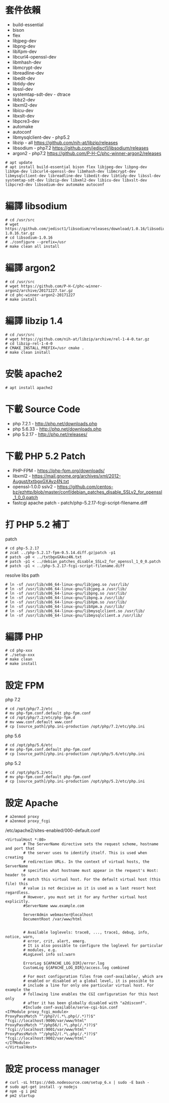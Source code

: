 # 套件依賴
* build-essential
* bison
* flex
* libjpeg-dev
* libpng-dev
* libXpm-dev
* libcurl4-openssl-dev
* libmhash-dev
* libmcrypt-dev
* libreadline-dev
* libedit-dev
* libtidy-dev
* libssl-dev
* systemtap-sdt-dev - dtrace
* libbz2-dev
* libxml2-dev
* libicu-dev
* libxslt-dev
* libpcre3-dev
* automake
* autoconf
* libmysqlclient-dev - php5.2
* libzip - all https://github.com/nih-at/libzip/releases
* libsodium  - php7.2 https://github.com/jedisct1/libsodium/releases
* argon2 - php7.2 https://github.com/P-H-C/phc-winner-argon2/releases

```
# apt update
# apt install build-essential bison flex libjpeg-dev libpng-dev libXpm-dev libcurl4-openssl-dev libmhash-dev libmcrypt-dev libmysqlclient-dev libreadline-dev libedit-dev libtidy-dev libssl-dev systemtap-sdt-dev libzip-dev libxml2-dev libicu-dev libxslt-dev libpcre3-dev libsodium-dev automake autoconf
```

# 編譯 libsodium
```
# cd /usr/src
# wget https://github.com/jedisct1/libsodium/releases/download/1.0.16/libsodium-1.0.16.tar.gz
# cd libsodium-1.0.16
# ./configure --prefix=/usr
# make clean all install
```

# 編譯 argon2

```
# cd /usr/src
# wget https://github.com/P-H-C/phc-winner-argon2/archive/20171227.tar.gz
# cd phc-winner-argon2-20171227
# make install
```

# 編譯 libzip 1.4
```
# cd /usr/src
# wget https://github.com/nih-at/libzip/archive/rel-1-4-0.tar.gz
# cd libzip-rel-1-4-0
# CMAKE_INSTALL_PREFIX=/usr cmake .
# make clean install
```

# 安裝 apache2

```
# apt install apache2
```

# 下載 Source Code

* php 7.2.1 - http://php.net/downloads.php
* php 5.6.33 - http://php.net/downloads.php
* php 5.2.17 - http://php.net/releases/

# 下載 PHP 5.2 Patch

* PHP-FPM - https://php-fpm.org/downloads/
* libxml2 - https://mail.gnome.org/archives/xml/2012-August/txtbgxGXAvz4N.txt
* openssl-1.0.0 sslv2 - https://github.com/centos-bz/ezhttp/blob/master/conf/debian_patches_disable_SSLv2_for_openssl_1_0_0.patch
* fastcgi apache patch - patch/php-5.2.17-fcgi-script-filename.diff

# 打 PHP 5.2 補丁

patch
```
# cd php-5.2.17
# zcat ../php-5.2.17-fpm-0.5.14.diff.gz|patch -p1
# patch -p0 < ../txtbgxGXAvz4N.txt
# patch -p1 < ../debian_patches_disable_SSLv2_for_openssl_1_0_0.patch
# patch -p1 < ../php-5.2.17-fcgi-script-filename.diff
```

resolve libs path
```
# ln -sf /usr/lib/x86_64-linux-gnu/libjpeg.so /usr/lib/
# ln -sf /usr/lib/x86_64-linux-gnu/libjpeg.a /usr/lib/
# ln -sf /usr/lib/x86_64-linux-gnu/libpng.so /usr/lib/
# ln -sf /usr/lib/x86_64-linux-gnu/libpng.a /usr/lib/
# ln -sf /usr/lib/x86_64-linux-gnu/libXpm.so /usr/lib/
# ln -sf /usr/lib/x86_64-linux-gnu/libXpm.a /usr/lib/
# ln -sf /usr/lib/x86_64-linux-gnu/libmysqlclient.so /usr/lib/
# ln -sf /usr/lib/x86_64-linux-gnu/libmysqlclient.a /usr/lib/
```

# 編譯 PHP

```
# cd php-xxx
# ./setup-xxx
# make clean
# make install
```

# 設定 FPM

php 7.2 
```
# cd /opt/php/7.2/etc
# mv php-fpm.conf.default php-fpm.conf
# cd /opt/php/7.2/etc/php-fpm.d
# mv www.conf.default www.conf
# cp [source_path]/php.ini-production /opt/php/7.2/etc/php.ini
```

php 5.6
```
# cd /opt/php/5.6/etc
# mv php-fpm.conf.default php-fpm.conf
# cp [source_path]/php.ini-production /opt/php/5.6/etc/php.ini
```

php 5.2
```
# cd /opt/php/5.2/etc
# mv php-fpm.conf.default php-fpm.conf
# cp [source_path]/php.ini-production /opt/php/5.2/etc/php.ini
```

# 設定 Apache

```
# a2enmod proxy
# a2enmod proxy_fcgi
```

/etc/apache2/sites-enabled/000-default.conf
```
<VirtualHost *:80>
        # The ServerName directive sets the request scheme, hostname and port that
        # the server uses to identify itself. This is used when creating
        # redirection URLs. In the context of virtual hosts, the ServerName
        # specifies what hostname must appear in the request's Host: header to
        # match this virtual host. For the default virtual host (this file) this
        # value is not decisive as it is used as a last resort host regardless.
        # However, you must set it for any further virtual host explicitly.
        #ServerName www.example.com

        ServerAdmin webmaster@localhost
        DocumentRoot /var/www/html


        # Available loglevels: trace8, ..., trace1, debug, info, notice, warn,
        # error, crit, alert, emerg.
        # It is also possible to configure the loglevel for particular
        # modules, e.g.
        #LogLevel info ssl:warn

        ErrorLog ${APACHE_LOG_DIR}/error.log
        CustomLog ${APACHE_LOG_DIR}/access.log combined

        # For most configuration files from conf-available/, which are
        # enabled or disabled at a global level, it is possible to
        # include a line for only one particular virtual host. For example the
        # following line enables the CGI configuration for this host only
        # after it has been globally disabled with "a2disconf".
        #Include conf-available/serve-cgi-bin.conf
<IfModule proxy_fcgi_module>
ProxyPassMatch "^/php7/(.*\.php(/.*)?)$" "fcgi://localhost:9000/var/www/html"
ProxyPassMatch "^/php56/(.*\.php(/.*)?)$" "fcgi://localhost:9001/var/www/html"
ProxyPassMatch "^/php52/(.*\.php(/.*)?)$" "fcgi://localhost:9002/var/www/html"
</IfModule>
</VirtualHost>
```

# 設定 process manager

```
# curl -sL https://deb.nodesource.com/setup_6.x | sudo -E bash -
# sudo apt-get install -y nodejs
# npm -g i pm2
# pm2 startup
```
